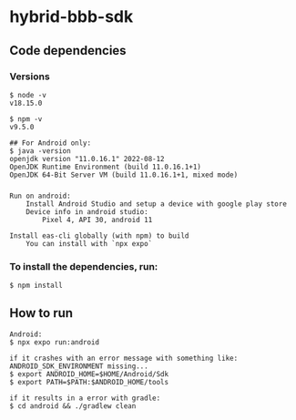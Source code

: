 #  hybrid-bbb-sdk

## Code dependencies

### Versions

    $ node -v
    v18.15.0

    $ npm -v
    v9.5.0

    ## For Android only:
    $ java -version 
    openjdk version "11.0.16.1" 2022-08-12
    OpenJDK Runtime Environment (build 11.0.16.1+1)
    OpenJDK 64-Bit Server VM (build 11.0.16.1+1, mixed mode)

### 
    Run on android:
        Install Android Studio and setup a device with google play store
        Device info in android studio:
            Pixel 4, API 30, android 11

    Install eas-cli globally (with npm) to build
        You can install with `npx expo`

### To install the dependencies, run:

    $ npm install

## How to run

    Android:
    $ npx expo run:android
    
    if it crashes with an error message with something like: ANDROID_SDK_ENVIRONMENT missing...
    $ export ANDROID_HOME=$HOME/Android/Sdk
    $ export PATH=$PATH:$ANDROID_HOME/tools

    if it results in a error with gradle:
    $ cd android && ./gradlew clean
